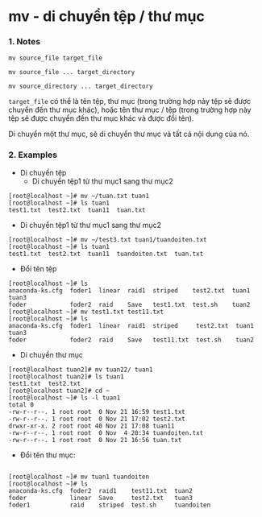 # mv - di chuyển tệp / thư mục
### 1. Notes
```
mv source_file target_file

mv source_file ... target_directory

mv source_directory ... target_directory
```
``target_file`` có thể là tên tệp, thư mục (trong trường hợp này tệp sẽ được chuyển đến thư mục khác), hoặc tên thư mục / tệp (trong trường hợp này tệp sẽ được chuyển đến thư mục khác và được đổi tên).

Di chuyển một thư mục, sẽ di chuyển thư mục và tất cả nội dung của nó.


### 2. Examples
* Di chuyển tệp
  * Di chuyển tệp1 từ thư mục1 sang thư mục2 
```
[root@localhost ~]# mv ~/tuan.txt tuan1
[root@localhost ~]# ls tuan1
test1.txt  test2.txt  tuan11  tuan.txt
```
  * Di chuyển tệp1 từ thư mục1 sang thư mục2
```
[root@localhost ~]# mv ~/test3.txt tuan1/tuandoiten.txt
[root@localhost ~]# ls tuan1
test1.txt  test2.txt  tuan11  tuandoiten.txt  tuan.txt
```
* Đổi tên tệp
```
[root@localhost ~]# ls
anaconda-ks.cfg  foder1  linear  raid1  striped    test2.txt  tuan1  tuan3
foder            foder2  raid    Save   test1.txt  test.sh    tuan2
[root@localhost ~]# mv test1.txt test11.txt
[root@localhost ~]# ls
anaconda-ks.cfg  foder1  linear  raid1  striped     test2.txt  tuan1  tuan3
foder            foder2  raid    Save   test11.txt  test.sh    tuan2
```
* Di chuyển thư mục
```
[root@localhost tuan2]# mv tuan22/ tuan1
[root@localhost tuan2]# ls tuan1
test1.txt  test2.txt
[root@localhost tuan2]# cd ~
[root@localhost ~]# ls -l tuan1
total 0
-rw-r--r--. 1 root root  0 Nov 21 16:59 test1.txt
-rw-r--r--. 1 root root  0 Nov 21 17:02 test2.txt
drwxr-xr-x. 2 root root 40 Nov 21 17:08 tuan11
-rw-r--r--. 1 root root  0 Nov  4 20:34 tuandoiten.txt
-rw-r--r--. 1 root root  0 Nov 21 16:56 tuan.txt

```
* Đổi tên thư mục:
```

[root@localhost ~]# mv tuan1 tuandoiten
[root@localhost ~]# ls
anaconda-ks.cfg  foder2  raid1    test11.txt  tuan2
foder            linear  Save     test2.txt   tuan3
foder1           raid    striped  test.sh     tuandoiten
```
